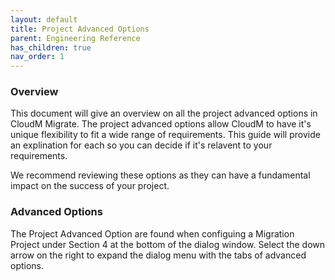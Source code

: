 ```yaml
---
layout: default
title: Project Advanced Options
parent: Engineering Reference
has_children: true
nav_order: 1
---
```

### Overview 

This document will give an overview on all the project advanced options in CloudM Migrate. The project advanced options allow CloudM to have it's unique flexibility to fit a wide range of requirements. This guide will provide an explination for each so you can decide if it's relavent to your requirements. 

We recommend reviewing these options as they can have a fundamental impact on the success of your project. 

### Advanced Options 

The Project Advanced Option are found when configuing a Migration Project under Section 4 at the bottom of the dialog window. Select the down arrow on the right to expand the dialog menu with the tabs of advanced options. 
